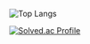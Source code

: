 ![Top Langs](https://github-readme-stats.vercel.app/api/top-langs/?username=Noctua99&layout=compact&theme=dark)

[![Solved.ac Profile](http://mazassumnida.wtf/api/generate_badge?boj=beowolf4565)](https://solved.ac/beowolf4565)
